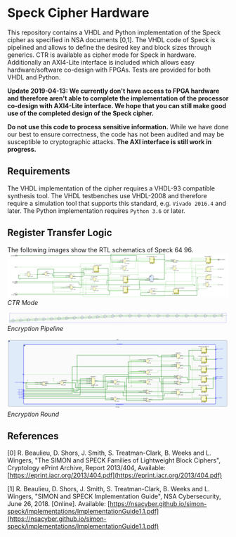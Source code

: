 # Speck Cipher Hardware
This repository contains a VHDL and Python implementation of the Speck cipher as specified in NSA documents [0,1]. The VHDL code of Speck is pipelined and allows to define the desired key and block sizes through generics. CTR is available as cipher mode for Speck in hardware. Additionally an AXI4-Lite interface is included which allows easy hardware/software co-design with FPGAs. Tests are provided for both VHDL and Python. 

**Update 2019-04-13: We currently don't have access to FPGA hardware and therefore aren't able to complete the implementation of the processor co-design with AXI4-Lite interface. We hope that you can still make good use of the completed design of the Speck cipher.**

**Do not use this code to process sensitive information.** While we have done our best to ensure correctness, the code has not been audited and may be susceptible to cryptographic attacks. **The AXI interface is still work in progress.**

## Requirements
The VHDL implementation of the cipher requires a VHDL-93 compatible synthesis tool. The VHDL testbenches use VHDL-2008 and therefore require a simulation tool that supports this standard, e.g. `Vivado 2016.4` and later. The Python implementation requires `Python 3.6` or later.

## Register Transfer Logic
The following images show the RTL schematics of Speck 64 96.
![CTR Mode](./imgs/ctr_rtl_schematic.svg)
*CTR Mode*

![Encryption Pipeline](./imgs/encryption_pipeline_rtl_schematic.svg)
*Encryption Pipeline*

![Encryption Round](./imgs/encryption_round_rtl_schematic.svg)
*Encryption Round*

## References
[0] R. Beaulieu, D. Shors, J. Smith, S. Treatman-Clark, B. Weeks and L. Wingers, "The SIMON and SPECK Families of Lightweight Block Ciphers", Cryptology ePrint Archive, Report 2013/404, Available: [https://eprint.iacr.org/2013/404.pdf](https://eprint.iacr.org/2013/404.pdf)

[1] R. Beaulieu, D. Shors, J. Smith, S. Treatman-Clark, B. Weeks and L. Wingers, "SIMON and SPECK Implementation Guide", NSA Cybersecurity, June 26, 2018. [Online]. Available: [https://nsacyber.github.io/simon-speck/implementations/ImplementationGuide1.1.pdf](https://nsacyber.github.io/simon-speck/implementations/ImplementationGuide1.1.pdf) 
